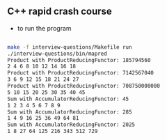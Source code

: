 C++ rapid crash course
----------------------------------

* to run the program
```bash

make -f interview-questions/Makefile run
./interview-questions/bin/mapred  
Product with ProductReducingFunctor: 185794560
2 4 6 8 10 12 14 16 18 
Product with ProductReducingFunctor: 7142567040
3 6 9 12 15 18 21 24 27 
Product with ProductReducingFunctor: 708750000000
5 10 15 20 25 30 35 40 45 
Sum with AccumulatorReducingFunctor: 45
1 2 3 4 5 6 7 8 9 
Sum with AccumulatorReducingFunctor: 285
1 4 9 16 25 36 49 64 81 
Sum with AccumulatorReducingFunctor: 2025
1 8 27 64 125 216 343 512 729 

```
